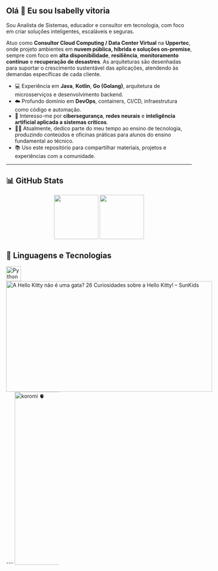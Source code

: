 ## Olá 👋 Eu sou Isabelly vitoria

Sou Analista de Sistemas, educador e consultor em tecnologia, com foco em criar soluções inteligentes, escaláveis e seguras. 

Atuo como **Consultor Cloud Computing / Data Center Virtual** na **Uppertec**, onde projeto ambientes em **nuvem pública, híbrida e soluções on-premise**, sempre com foco em **alta disponibilidade**, **resiliência**, **monitoramento contínuo** e **recuperação de desastres**. As arquiteturas são desenhadas para suportar o crescimento sustentável das aplicações, atendendo às demandas específicas de cada cliente.

- 💻 Experiência em **Java**, **Kotlin**, **Go (Golang)**, arquitetura de microsserviços e desenvolvimento backend.
- ☁️ Profundo domínio em **DevOps**, containers, CI/CD, infraestrutura como código e automação.
- 🔐 Interesso-me por **cibersegurança**, **redes neurais** e **inteligência artificial aplicada a sistemas críticos**.
- 👨‍🏫 Atualmente, dedico parte do meu tempo ao ensino de tecnologia, produzindo conteúdos e oficinas práticas para alunos do ensino fundamental ao técnico.
- 📚 Uso este repositório para compartilhar materiais, projetos e experiências com a comunidade.


---

## 📊 GitHub Stats

<p align="center">
  <img height="120em" src="https://github-readme-stats.vercel.app/api?username=isabelly0601&show_icons=true&theme=tokyonight&hide_title=false" />
  <img height="120em" src="https://github-readme-stats.vercel.app/api/top-langs/?username=isabelly0601&layout=compact&theme=tokyonight" />
</p>

## 🚀 Linguagens e Tecnologias


  <img src="https://cdn.jsdelivr.net/gh/devicons/devicon/icons/python/python-original.svg" height="40" alt="Python" />

<img src="https://sunkids.com.br/cdn/shop/articles/a_hello_kitty_nao_e_uma_gata.png?v=1730731310&amp;width=1100" jsaction="" class="sFlh5c FyHeAf iPVvYb" style="max-width: 1100px; height: 300px; margin: 0px; width: 559px;" alt="A Hello Kitty não é uma gata? 26 Curiosidades sobre a Hello Kitty! – SunKids" jsname="kn3ccd">
---
<img src="https://i.pinimg.com/736x/22/f4/21/22f4216ca1ef6e2125c6e174c867ca59.jpg" jsaction="" class="sFlh5c FyHeAf iPVvYb" style="max-width: 120px; height: 469px; margin: 0px; width: 264px;" alt="koromi 🫀" jsname="kn3ccd">
<img alt="" class="hCL kVc L4E MIw" fetchpriority="high" loading="auto" src="https://i.pinimg.com/120x/e9/0c/9e/e90c9eae5c2641f314aef72f67761919.jpg">
